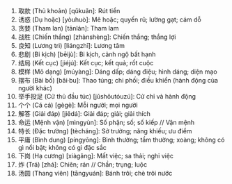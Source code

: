 1. 取款 (Thủ khoản) [qǔkuǎn]: Rút tiền
2. 诱惑 (Dụ hoặc) [yòuhuò]: Mê hoặc; quyến rũ; lường gạt; cám dỗ
3. 贪婪 (Tham lan) [tānlán]: Tham lam
4. 战胜 (Chiến thắng) [zhànshèng]: Chiến thắng; thắng lợi
5. 良知 (Lương tri) [liángzhī]: Lương tâm
6. 悲剧 (Bi kịch) [bēijù]: Bi kịch, cảnh ngộ bất hạnh
7. 结局 (Kết cục) [jiéjú]: Kết cục; kết quả; rốt cuộc
8. 模样 (Mô dạng) [múyàng]: Dáng dấp; dáng điệu; hình dáng; diện mạo
9. 摆布 (Bài bố) [bǎi·bu]: Thao túng; chi phối; điều khiển (hành động của người khác)
10. 举手投足 (Cử thủ đầu túc) [jǔshǒutóuzú]: Cử chỉ và hành động
11. 个个 (Cá cá) [gègè]: Mỗi người; mọi người
12. 解答 (Giải đáp) [jiědá]: Giải đáp; giải; giải thích
13. 命运 (Mệnh vận) [mìngyùn]: Số phận; số; số kiếp // Vận mệnh
14. 特长 (Đặc trường) [tècháng]: Sở trường; năng khiếu; ưu điểm
15. 平庸 (Bình dung) [píngyōng]: Bình thường; tầm thường; xoàng; không có gì nổi bật; không có gì đặc sắc
16. 下岗 (Hạ cương) [xiàgǎng]: Mất việc; sa thải; nghỉ việc
17. 炸 (Trá) [zhá]: Chiên; rán // Chần; trụng; luộc
18. 汤圆 (Thang viên) [tāngyuán]: Bánh trôi; chè trôi nước